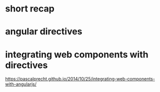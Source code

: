 # short recap

# angular directives

# integrating web components with directives

https://pascalprecht.github.io/2014/10/25/integrating-web-components-with-angularjs/


